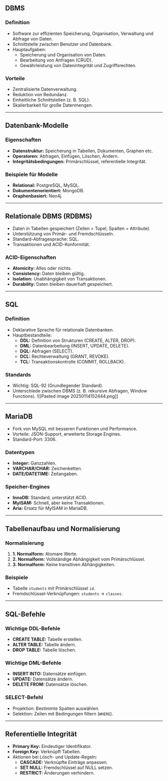 ## DBMS
### Definition
- Software zur effizienten Speicherung, Organisation, Verwaltung und Abfrage von Daten.
- Schnittstelle zwischen Benutzer und Datenbank.
- Hauptaufgaben:
  - Speicherung und Organisation von Daten.
  - Bearbeitung von Anfragen (CRUD).
  - Gewährleistung von Datenintegrität und Zugriffsrechten.

### Vorteile
- Zentralisierte Datenverwaltung.
- Reduktion von Redundanz.
- Einheitliche Schnittstellen (z. B. SQL).
- Skalierbarkeit für große Datenmengen.

---

## Datenbank-Modelle
### Eigenschaften
- **Datenstruktur:** Speicherung in Tabellen, Dokumenten, Graphen etc.
- **Operatoren:** Abfragen, Einfügen, Löschen, Ändern.
- **Integritätsbedingungen:** Primärschlüssel, referentielle Integrität.

### Beispiele für Modelle
- **Relational:** PostgreSQL, MySQL.
- **Dokumentenorientiert:** MongoDB.
- **Graphenbasiert:** Neo4j.

---

## Relationale DBMS (RDBMS)
- Daten in Tabellen gespeichert (Zeilen = Tupel, Spalten = Attribute).
- Unterstützung von Primär- und Fremdschlüsseln.
- Standard-Abfragesprache: SQL.
- Transaktionen und ACID-Konformität.

### ACID-Eigenschaften
- **Atomicity:** Alles oder nichts.
- **Consistency:** Daten bleiben gültig.
- **Isolation:** Unabhängigkeit von Transaktionen.
- **Durability:** Daten bleiben dauerhaft gespeichert.

---

## SQL
### Definition
- Deklarative Sprache für relationale Datenbanken.
- Hauptbestandteile:
  - **DDL:** Definition von Strukturen (CREATE, ALTER, DROP).
  - **DML:** Datenbearbeitung (INSERT, UPDATE, DELETE).
  - **DQL:** Abfragen (SELECT).
  - **DCL:** Rechteverwaltung (GRANT, REVOKE).
  - **TCL:** Transaktionskontrolle (COMMIT, ROLLBACK).

### Standards
- Wichtig: SQL-92 (Grundlegender Standard).
- Unterschiede zwischen DBMS (z. B. rekursive Abfragen, Window Functions).
![[Pasted image 20250114152444.png]]

---

## MariaDB
- Fork von MySQL mit besseren Funktionen und Performance.
- Vorteile: JSON-Support, erweiterte Storage Engines.
- Standard-Port: 3306.

### Datentypen
- **Integer:** Ganzzahlen.
- **VARCHAR/CHAR:** Zeichenketten.
- **DATE/DATETIME:** Zeitangaben.

### Speicher-Engines
- **InnoDB:** Standard, unterstützt ACID.
- **MyISAM:** Schnell, aber keine Transaktionen.
- **Aria:** Ersatz für MyISAM in MariaDB.

---

## Tabellenaufbau und Normalisierung
### Normalisierung
1. **1. Normalform:** Atomare Werte.
2. **2. Normalform:** Vollständige Abhängigkeit vom Primärschlüssel.
3. **3. Normalform:** Keine transitiven Abhängigkeiten.

### Beispiele
- Tabelle `students` mit Primärschlüssel `id`.
- Fremdschlüssel-Verknüpfungen: `students` → `classes`.

---

## SQL-Befehle
### Wichtige DDL-Befehle
- **CREATE TABLE:** Tabelle erstellen.
- **ALTER TABLE:** Tabelle ändern.
- **DROP TABLE:** Tabelle löschen.

### Wichtige DML-Befehle
- **INSERT INTO:** Datensätze einfügen.
- **UPDATE:** Datensätze ändern.
- **DELETE FROM:** Datensätze löschen.

### SELECT-Befehl
- Projektion: Bestimmte Spalten auswählen.
- Selektion: Zeilen mit Bedingungen filtern (`WHERE`).

---

## Referentielle Integrität
- **Primary Key:** Eindeutiger Identifikator.
- **Foreign Key:** Verknüpft Tabellen.
- Aktionen bei Lösch- und Update-Regeln:
  - **CASCADE:** Verknüpfte Einträge anpassen.
  - **SET NULL:** Fremdschlüssel auf NULL setzen.
  - **RESTRICT:** Änderungen verhindern.

